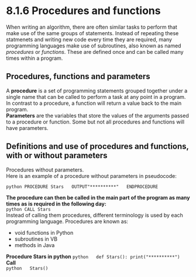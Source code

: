 # 8.1.6 Procedures and functions  
When writing an algorithm, there are often similar tasks to perform that make use of the same groups of statements. Instead of repeating these statmenets and writing new code every time they are required, many programming languages make use of subroutines, also known as named *procedures* or *functions*. These are defined once and can be called many times within a program.  

## Procedures, functions and parameters  
A **procedure** is a set of programming statements grouped together under a single name that can be called to perform a task at any point in a program. In contrast to a procedure, a function will return a value back to the main program.  
**Parameters** are the variables that store the values of the arguments passed to a procedure or function. Some but not all procedures and functions will have parameters.  

## Definitions and use of procedures and functions, with or without parameters  
Procedures without parameters.  
Here is an example of a procedure without parameters in pseudocode:  
  
``python
PROCEDURE Stars  
  OUTPUT"**********"  
ENDPROCEDURE  
``  

**The procedure can then be called in the main part of the program as many times as is required in the following day:**  
``python
CALL Stars  
``  
Instead of calling them procedures, different terminology is used by each programming language. Procedures are known as:    
  
- void functions in Python  
- subroutines in VB  
- methods in Java  
    
**Procedure Stars in python**
``python  
  def Stars():
    print("**********")  
``  
**Call**  
``python  
Stars()
``  
